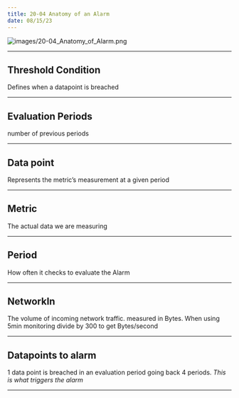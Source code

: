 ```yaml
---
title: 20-04 Anatomy of an Alarm
date: 08/15/23
---
```


![images/20-04_Anatomy_of_Alarm.png](../../images/20-04_Anatomy_of_Alarm.png)

---

## Threshold Condition

Defines when a datapoint is breached

---

## Evaluation Periods

number of previous periods

---

## Data point

Represents the metric’s measurement at a given period

---

## Metric

The actual data we are measuring

---

## Period

How often it checks to evaluate the Alarm

---

## NetworkIn

The volume of incoming network traffic. measured in Bytes. When using 5min monitoring divide by 300 to get Bytes/second

---

## Datapoints to alarm

1 data point is breached in an evaluation period going back 4 periods. *This is what triggers the alarm*

---
